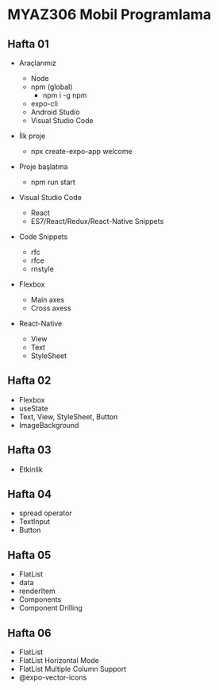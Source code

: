 # MYAZ306 Mobil Programlama

## Hafta 01
- Araçlarımız
    - Node
    - npm (global)
        - npm i -g npm
    - expo-cli
    - Android Studio
    - Visual Studio Code
- İlk proje
    - npx create-expo-app welcome

- Proje başlatma
    - npm run start

- Visual Studio Code
    - React
    - ES7/React/Redux/React-Native Snippets

- Code Snippets
    - rfc
    - rfce
    - rnstyle

- Flexbox
    - Main axes
    - Cross axess

- React-Native
    - View
    - Text
    - StyleSheet

## Hafta 02
- Flexbox
- useState
- Text, View, StyleSheet, Button
- ImageBackground

## Hafta 03
- Etkinlik

## Hafta 04
- spread operator
- TextInput
- Button

## Hafta 05
- FlatList
- data
- renderItem
- Components
- Component Drilling

## Hafta 06
- FlatList
- FlatList Horizontal Mode
- FlatList Multiple Column Support
- @expo-vector-icons
